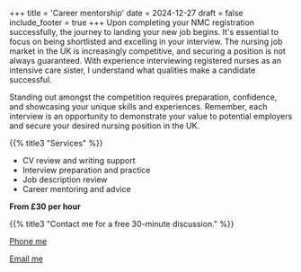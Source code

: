 +++
title = 'Career mentorship'
date = 2024-12-27
draft = false
include_footer = true
+++
Upon completing your NMC registration successfully, the journey to landing your new job begins. It's essential to focus on being shortlisted and excelling in your interview. The nursing job market in the UK is increasingly competitive, and securing a position is not always guaranteed. With experience interviewing registered nurses as an intensive care sister, I understand what qualities make a candidate successful.

Standing out amongst the competition requires preparation, confidence, and showcasing your unique skills and experiences. Remember, each interview is an opportunity to demonstrate your value to potential employers and secure your desired nursing position in the UK.

{{% title3 "Services" %}}

- CV review and writing support 
- Interview preparation and practice 
- Job description  review 
- Career mentoring and advice

**From £30 per hour**


{{% title3 "Contact me for a free 30-minute discussion." %}}

<div>
    <p class="has-text-centered mt-20">
      <a class="button cta is-large rounded secondary-btn raised" href="tel:+447855344484">
        Phone me
      </a>
    </p>
    <p class="has-text-centered mt-20">
      <a class="button cta is-large rounded secondary-btn raised" href="mailto:hannahlames@outlook.com">
        Email me
      </a>
</div>